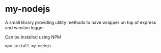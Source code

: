 my-nodejs
=========

A small library providing utility methods to have wrapper on top of express and winston logger

Can be installed using NPM

<code>npm install my-nodejs</code>
